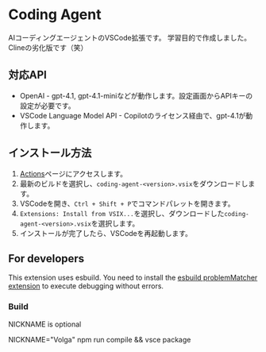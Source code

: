 # Coding Agent

AIコーディングエージェントのVSCode拡張です。
学習目的で作成しました。Clineの劣化版です（笑）

## 対応API

- OpenAI - gpt-4.1, gpt-4.1-miniなどが動作します。設定画面からAPIキーの設定が必要です。
- VSCode Language Model API - Copilotのライセンス経由で、gpt-4.1が動作します。

## インストール方法

1. [Actions](https://github.com/yuto-moriizumi/coding-agent/actions/workflows/build.yml?query=branch%3Amain)ページにアクセスします。
1. 最新のビルドを選択し、`coding-agent-<version>.vsix`をダウンロードします。
1. VSCodeを開き、`Ctrl + Shift + P`でコマンドパレットを開きます。
1. `Extensions: Install from VSIX...`を選択し、ダウンロードした`coding-agent-<version>.vsix`を選択します。
1. インストールが完了したら、VSCodeを再起動します。

## For developers

This extension uses esbuild. You need to install the [esbuild problemMatcher extension](https://marketplace.visualstudio.com/items?itemName=connor4312.esbuild-problem-matchers) to execute debugging without errors.

### Build

NICKNAME is optional

NICKNAME="Volga" npm run compile && vsce package
